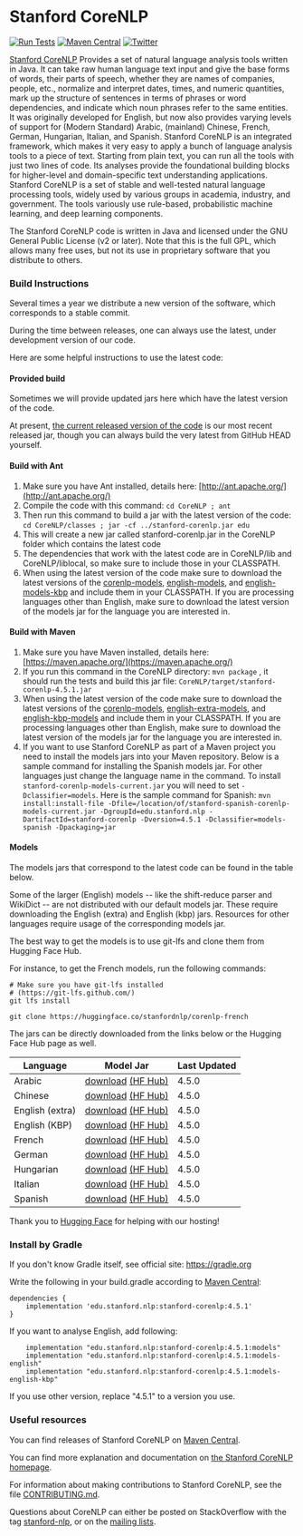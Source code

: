 # Stanford CoreNLP

[![Run Tests](https://github.com/stanfordnlp/CoreNLP/actions/workflows/run-tests.yaml/badge.svg)](https://github.com/stanfordnlp/CoreNLP/actions/workflows/run-tests.yaml)
[![Maven Central](https://img.shields.io/maven-central/v/edu.stanford.nlp/stanford-corenlp.svg)](https://mvnrepository.com/artifact/edu.stanford.nlp/stanford-corenlp)
[![Twitter](https://img.shields.io/twitter/follow/stanfordnlp.svg?style=social&label=Follow)](https://twitter.com/stanfordnlp/)

[Stanford CoreNLP](http://stanfordnlp.github.io/CoreNLP/) Provides a set of natural language analysis tools written in Java. It can take raw human language text input and give the base forms of words, their parts of speech, whether they are names of companies, people, etc., normalize and interpret dates, times, and numeric quantities, mark up the structure of sentences in terms of phrases or word dependencies, and indicate which noun phrases refer to the same entities. It was originally developed for English, but now also provides varying levels of support for (Modern Standard) Arabic, (mainland) Chinese, French, German, Hungarian, Italian, and Spanish. Stanford CoreNLP is an integrated framework, which makes it very easy to apply a bunch of language analysis tools to a piece of text. Starting from plain text, you can run all the tools with just two lines of code. Its analyses provide the foundational building blocks for higher-level and domain-specific text understanding applications. Stanford CoreNLP is a set of stable and well-tested natural language processing tools, widely used by various groups in academia, industry, and government. The tools variously use rule-based, probabilistic machine learning, and deep learning components.

The Stanford CoreNLP code is written in Java and licensed under the GNU General Public License (v2 or later). Note that this is the full GPL, which allows many free uses, but not its use in proprietary software that you distribute to others.

### Build Instructions

Several times a year we distribute a new version of the software, which corresponds to a stable commit.

During the time between releases, one can always use the latest, under development version of our code.

Here are some helpful instructions to use the latest code:

#### Provided build

Sometimes we will provide updated jars here which have the latest version of the code.

At present, [the current released version of the code](https://stanfordnlp.github.io/CoreNLP/#download) is our most recent released jar, though you can always build the very latest from GitHub HEAD yourself.

<!---
[stanford-corenlp.jar (last built: 2017-04-14)](http://nlp.stanford.edu/software/stanford-corenlp-2017-04-14-build.jar)
-->

#### Build with Ant

1. Make sure you have Ant installed, details here: [http://ant.apache.org/](http://ant.apache.org/)
2. Compile the code with this command: `cd CoreNLP ; ant`
3. Then run this command to build a jar with the latest version of the code: `cd CoreNLP/classes ; jar -cf ../stanford-corenlp.jar edu`
4. This will create a new jar called stanford-corenlp.jar in the CoreNLP folder which contains the latest code
5. The dependencies that work with the latest code are in CoreNLP/lib and CoreNLP/liblocal, so make sure to include those in your CLASSPATH.
6. When using the latest version of the code make sure to download the latest versions of the [corenlp-models](http://nlp.stanford.edu/software/stanford-corenlp-models-current.jar), [english-models](http://nlp.stanford.edu/software/stanford-english-corenlp-models-current.jar), and [english-models-kbp](http://nlp.stanford.edu/software/stanford-english-kbp-corenlp-models-current.jar) and include them in your CLASSPATH.  If you are processing languages other than English, make sure to download the latest version of the models jar for the language you are interested in.

#### Build with Maven

1. Make sure you have Maven installed, details here: [https://maven.apache.org/](https://maven.apache.org/)
2. If you run this command in the CoreNLP directory: `mvn package` , it should run the tests and build this jar file: `CoreNLP/target/stanford-corenlp-4.5.1.jar`
3. When using the latest version of the code make sure to download the latest versions of the [corenlp-models](http://nlp.stanford.edu/software/stanford-corenlp-models-current.jar), [english-extra-models](http://nlp.stanford.edu/software/stanford-english-extra-corenlp-models-current.jar), and [english-kbp-models](http://nlp.stanford.edu/software/stanford-english-kbp-corenlp-models-current.jar) and include them in your CLASSPATH.  If you are processing languages other than English, make sure to download the latest version of the models jar for the language you are interested in.  
4. If you want to use Stanford CoreNLP as part of a Maven project you need to install the models jars into your Maven repository.  Below is a sample command for installing the Spanish models jar.  For other languages just change the language name in the command.  To install `stanford-corenlp-models-current.jar` you will need to set `-Dclassifier=models`.  Here is the sample command for Spanish: `mvn install:install-file -Dfile=/location/of/stanford-spanish-corenlp-models-current.jar -DgroupId=edu.stanford.nlp -DartifactId=stanford-corenlp -Dversion=4.5.1 -Dclassifier=models-spanish -Dpackaging=jar`

#### Models

The models jars that correspond to the latest code can be found in the table below.

Some of the larger (English) models -- like the shift-reduce parser and WikiDict -- are not distributed with our default models jar.
These require downloading the English (extra) and English (kbp) jars. Resources for other languages require usage of the corresponding
models jar.

The best way to get the models is to use git-lfs and clone them from Hugging Face Hub.

For instance, to get the French models, run the following commands:

```
# Make sure you have git-lfs installed
# (https://git-lfs.github.com/)
git lfs install

git clone https://huggingface.co/stanfordnlp/corenlp-french
```

The jars can be directly downloaded from the links below or the Hugging Face Hub page as well. 

| Language | Model Jar | Last Updated |
| --- | --- | --- |
| Arabic  | [download](https://nlp.stanford.edu/software/stanford-arabic-corenlp-models-current.jar) [(HF Hub)](https://huggingface.co/stanfordnlp/corenlp-arabic/tree/main) | 4.5.0 |
| Chinese | [download](https://nlp.stanford.edu/software/stanford-chinese-corenlp-models-current.jar) [(HF Hub)](https://huggingface.co/stanfordnlp/corenlp-chinese/tree/main)| 4.5.0 |
| English (extra) | [download](https://nlp.stanford.edu/software/stanford-english-extra-corenlp-models-current.jar) [(HF Hub)](https://huggingface.co/stanfordnlp/corenlp-english-extra/tree/main) | 4.5.0 |
| English (KBP) | [download](https://nlp.stanford.edu/software/stanford-english-kbp-corenlp-models-current.jar) [(HF Hub)](https://huggingface.co/stanfordnlp/corenlp-english-kbp/tree/main) | 4.5.0 |
| French | [download](https://nlp.stanford.edu/software/stanford-french-corenlp-models-current.jar) [(HF Hub)](https://huggingface.co/stanfordnlp/corenlp-french/tree/main) | 4.5.0 |
| German | [download](https://nlp.stanford.edu/software/stanford-german-corenlp-models-current.jar) [(HF Hub)](https://huggingface.co/stanfordnlp/corenlp-german/tree/main) | 4.5.0 |
| Hungarian | [download](https://nlp.stanford.edu/software/stanford-hungarian-corenlp-models-current.jar) [(HF Hub)](https://huggingface.co/stanfordnlp/corenlp-hungarian/tree/main) | 4.5.0 |
| Italian | [download](https://nlp.stanford.edu/software/stanford-italian-corenlp-models-current.jar) [(HF Hub)](https://huggingface.co/stanfordnlp/corenlp-italian/tree/main)| 4.5.0 |
| Spanish | [download](https://nlp.stanford.edu/software/stanford-spanish-corenlp-models-current.jar) [(HF Hub)](https://huggingface.co/stanfordnlp/corenlp-spanish/tree/main)| 4.5.0 |

Thank you to [Hugging Face](https://huggingface.co/) for helping with our hosting!

### Install by Gradle

If you don't know Gradle itself, see official site: https://gradle.org

Write the following in your build.gradle according to [Maven Central](https://search.maven.org/artifact/edu.stanford.nlp/stanford-corenlp/4.5.1/jar):

```Gradle
dependencies {
    implementation 'edu.stanford.nlp:stanford-corenlp:4.5.1'
}
```

If you want to analyse English, add following:

```Gradle
    implementation "edu.stanford.nlp:stanford-corenlp:4.5.1:models"
    implementation "edu.stanford.nlp:stanford-corenlp:4.5.1:models-english"
    implementation "edu.stanford.nlp:stanford-corenlp:4.5.1:models-english-kbp"
```

If you use other version, replace "4.5.1" to a version you use.

### Useful resources

You can find releases of Stanford CoreNLP on [Maven Central](https://search.maven.org/artifact/edu.stanford.nlp/stanford-corenlp/4.5.1/jar).

You can find more explanation and documentation on [the Stanford CoreNLP homepage](http://stanfordnlp.github.io/CoreNLP/).

For information about making contributions to Stanford CoreNLP, see the file [CONTRIBUTING.md](CONTRIBUTING.md).

Questions about CoreNLP can either be posted on StackOverflow with the tag [stanford-nlp](http://stackoverflow.com/questions/tagged/stanford-nlp),
  or on the [mailing lists](https://nlp.stanford.edu/software/#Mail).
